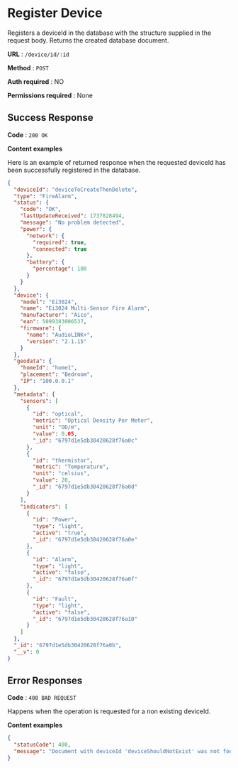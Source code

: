 # Register Device

Registers a deviceId in the database with the structure supplied in the request body. Returns the created database document.

**URL** : `/device/id/:id`

**Method** : `POST`

**Auth required** : NO

**Permissions required** : None

## Success Response

**Code** : `200 OK`

**Content examples**

Here is an example of returned response when the requested deviceId has been successfully registered in the database.

```json
{
  "deviceId": "deviceToCreateThenDelete",
  "type": "FireAlarm",
  "status": {
    "code": "OK",
    "lastUpdateReceived": 1737828494,
    "message": "No problem detected",
    "power": {
      "network": {
        "required": true,
        "connected": true
      },
      "battery": {
        "percentage": 100
      }
    }
  },
  "device": {
    "model": "Ei3024",
    "name": "Ei3024 Multi-Sensor Fire Alarm",
    "manufacturer": "Aico",
    "ean": 5099383006537,
    "firmware": {
      "name": "AudioLINK+",
      "version": "2.1.15"
    }
  },
  "geodata": {
    "homeId": "home1",
    "placement": "Bedroom",
    "IP": "100.0.0.1"
  },
  "metadata": {
    "sensors": [
      {
        "id": "optical",
        "metric": "Optical Density Per Meter",
        "unit": "OD/m",
        "value": 0.05,
        "_id": "6797d1e5db30420628f76a0c"
      },
      {
        "id": "thermistor",
        "metric": "Temperature",
        "unit": "celsius",
        "value": 20,
        "_id": "6797d1e5db30420628f76a0d"
      }
    ],
    "indicators": [
      {
        "id": "Power",
        "type": "light",
        "active": "true",
        "_id": "6797d1e5db30420628f76a0e"
      },
      {
        "id": "Alarm",
        "type": "light",
        "active": "false",
        "_id": "6797d1e5db30420628f76a0f"
      },
      {
        "id": "Fault",
        "type": "light",
        "active": "false",
        "_id": "6797d1e5db30420628f76a10"
      }
    ]
  },
  "_id": "6797d1e5db30420628f76a0b",
  "__v": 0
}
```

## Error Responses

**Code** : `400 BAD REQUEST`

Happens when the operation is requested for a non existing deviceId.

**Content examples**

```json
{
  "statusCode": 400,
  "message": "Document with deviceId 'deviceShouldNotExist' was not found in database."
}
```